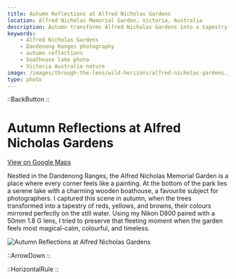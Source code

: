 ```yaml
---
title: Autumn Reflections at Alfred Nicholas Gardens
location: Alfred Nicholas Memorial Garden, Victoria, Australia
description: Autumn transforms Alfred Nicholas Gardens into a tapestry of colour. See the iconic boathouse reflected on the lake in this serene seasonal shot.
keywords:
    - Alfred Nicholas Gardens
    - Dandenong Ranges photography
    - autumn reflections
    - boathouse lake photo
    - Victoria Australia nature
image: /images/through-the-lens/wild-horizons/alfred-nicholas-gardens.jpg
type: photo
---
```


::BackButton
::

# Autumn Reflections at Alfred Nicholas Gardens

<a href="https://www.google.com/maps/search/?api=1&query=Alfred+Nicholas+Memorial+Garden,+Victoria,+Australia" target="_blank" rel="noopener noreferrer">View on Google Maps</a>

Nestled in the Dandenong Ranges, the Alfred Nicholas Memorial Garden is a place where every corner feels like a painting. At the bottom of the park lies a serene lake with a charming wooden boathouse, a favourite subject for photographers. I captured this scene in autumn, when the trees transformed into a tapestry of reds, yellows, and browns, their colours mirrored perfectly on the still water. Using my Nikon D800 paired with a 50mm 1.8 G lens, I tried to preserve that fleeting moment when the garden feels most magical-calm, colourful, and timeless.

![Autumn Reflections at Alfred Nicholas Gardens](/images/through-the-lens/wild-horizons/alfred-nicholas-gardens.jpg)

<div class="mb-8"></div>

::ArrowDown
::

<div class="mb-8"></div>

::HorizontalRule
::
